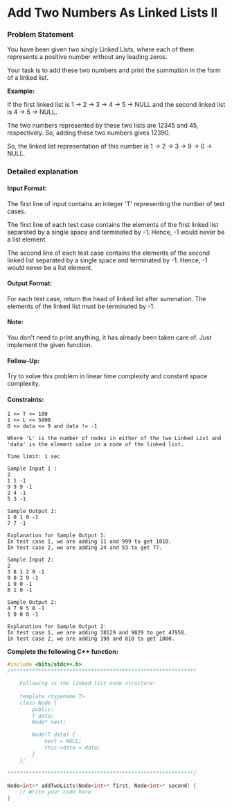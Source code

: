 # Add Two Numbers As Linked Lists ll

### Problem Statement
You have been given two singly Linked Lists, where each of them represents a positive number without any leading zeros.

Your task is to add these two numbers and print the summation in the form of a linked list.

**Example:**

If the first linked list is 1 -> 2 -> 3 -> 4 -> 5 -> NULL and the second linked list is 4 -> 5 -> NULL.

The two numbers represented by these two lists are 12345 and 45, respectively. So, adding these two numbers gives 12390. 

So, the linked list representation of this number is 1 -> 2 -> 3 -> 9 -> 0 -> NULL.


### Detailed explanation

#### Input Format:
The first line of input contains an integer 'T' representing the number of test cases. 

The first line of each test case contains the elements of the first linked list separated by a single space and terminated by -1. Hence, -1 would never be a list element.

The second line of each test case contains the elements of the second linked list separated by a single space and terminated by -1. Hence, -1 would never be a list element.

#### Output Format:
For each test case, return the head of linked list after summation. The elements of the linked list must be terminated by -1.

#### Note:
You don't need to print anything, it has already been taken care of. Just implement the given function.

#### Follow-Up:
Try to solve this problem in linear time complexity and constant space complexity.

#### Constraints:
```
1 <= T <= 100
1 <= L <= 5000
0 <= data <= 9 and data != -1

Where 'L' is the number of nodes in either of the two Linked List and 'data' is the element value in a node of the linked list.

Time limit: 1 sec
```

```
Sample Input 1 :
2
1 1 -1
9 9 9 -1
2 4 -1
5 3 -1

Sample Output 1:
1 0 1 0 -1
7 7 -1

Explanation for Sample Output 1:
In test case 1, we are adding 11 and 999 to get 1010.
In test case 2, we are adding 24 and 53 to get 77.

Sample Input 2:
2
3 8 1 2 9 -1
9 8 2 9 -1
1 9 0 -1
8 1 0 -1

Sample Output 2:
4 7 9 5 8 -1
1 0 0 0 -1

Explanation for Sample Output 2:
In test case 1, we are adding 38129 and 9829 to get 47958.
In test case 2, we are adding 190 and 810 to get 1000.
```

**Complete the following C++ function:**
```c++
#include <bits/stdc++.h> 
/************************************************************

    Following is the linked list node structure:
    
    template <typename T>
    class Node {
        public:
        T data;
        Node* next;

        Node(T data) {
            next = NULL;
            this->data = data;
        }
    };

************************************************************/

Node<int>* addTwoLists(Node<int>* first, Node<int>* second) {
    // Write your code here.
}
```



